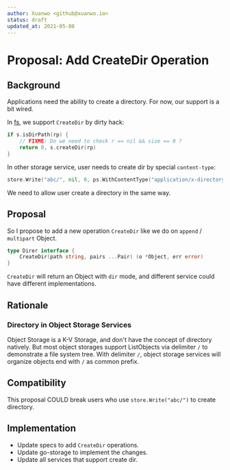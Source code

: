 ```yaml
---
author: Xuanwo <github@xuanwo.io>
status: draft
updated_at: 2021-05-08
---
```


# Proposal: Add CreateDir Operation

## Background

Applications need the ability to create a directory. For now, our support is a bit wired.

In [fs](https://github.com/aos-dev/go-service-fs), we support `CreateDir` by dirty hack:

```go
if s.isDirPath(rp) {
    // FIXME: Do we need to check r == nil && size == 0 ?
    return 0, s.createDir(rp)
}
```

In other storage service, user needs to create dir by special `content-type`:

```go
store.Write("abc/", nil, 0, ps.WithContentType("application/x-directory"))
```

We need to allow user create a directory in the same way.

## Proposal

So I propose to add a new operation `CreateDir` like we do on `append` / `multipart` Object.

```go
type Direr interface {
	CreateDir(path string, pairs ...Pair) (o *Object, err error)
}
```

`CreateDir` will return an Object with `dir` mode, and different service could have different implementations.

## Rationale

### Directory in Object Storage Services

Object Storage is a K-V Storage, and don't have the concept of directory natively. But most object storages support ListObjects via delimiter `/` to demonstrate a file system tree. With delimiter `/`, object storage services will organize objects end with `/` as common prefix.

## Compatibility

This proposal COULD break users who use `store.Write("abc/")` to create directory.

## Implementation

- Update specs to add `CreateDir` operations.
- Update go-storage to implement the changes.
- Update all services that support create dir.
